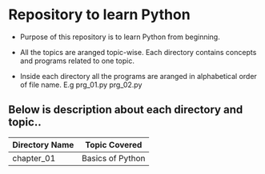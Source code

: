 #  Repository to learn Python
   * Purpose of this repository is to learn Python from beginning.

   * All the topics are aranged topic-wise. Each directory contains concepts and programs related to one topic.

   * Inside each directory all the programs are aranged in alphabetical order of file name. E.g prg_01.py prg_02.py 


## Below is description about each directory and topic..

   | Directory Name  | Topic Covered    |
   | --------------- | ---------------- |
   | chapter_01      | Basics of Python |



